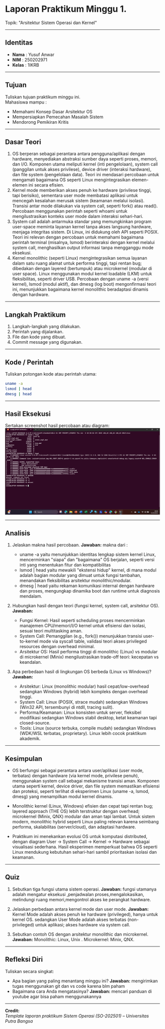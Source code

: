 
# Laporan Praktikum Minggu 1.
Topik: "Arsitektur Sistem Operasi dan Kernel"

---

## Identitas
- **Nama**  : Yusuf Anwar  
- **NIM**   : 250202971  
- **Kelas** : 1IKRB

---

## Tujuan
Tuliskan tujuan praktikum minggu ini.  
Mahasiswa mampu :
- Memahami Konsep Dasar Arsitektur OS
- Mempersiapkan Pemecahan Masalah Sistem
- Mendorong Pemikiran Kritis
---

## Dasar Teori
1.	OS berperan sebagai perantara antara pengguna/aplikasi dengan hardware, menyediakan abstraksi sumber daya seperti proses, memori, dan I/O. Komponen utama meliputi kernel (inti pengelolaan), system call (panggilan untuk akses privilese), device driver (interaksi hardware), dan file system (pengelolaan data). Teori ini mendasari percobaan untuk mengamati bagaimana OS seperti Linux mengintegrasikan elemen-elemen ini secara efisien.
2.	Kernel mode memberikan akses penuh ke hardware (privilese tinggi, tapi berisiko), sementara user mode membatasi aplikasi untuk mencegah kesalahan merusak sistem (keamanan melalui isolasi). Transisi antar mode dilakukan via system call, seperti fork() atau read(). Percobaan menggunakan perintah seperti whoami untuk mengilustrasikan konteks user mode dalam interaksi sehari-hari.
3.	System call adalah antarmuka standar yang memungkinkan program user-space meminta layanan kernel tanpa akses langsung hardware, menjaga integritas sistem. Di Linux, ini didukung oleh API seperti POSIX. Teori ini relevan dengan percobaan untuk memahami bagaimana perintah terminal (misalnya, lsmod) berinteraksi dengan kernel melalui system call, menghasilkan output informasi tanpa mengganggu mode eksekusi.
4.	Kernel monolithic (seperti Linux) mengintegrasikan semua layanan dalam satu ruang alamat untuk performa tinggi, tapi rentan bug; dibedakan dengan layered (bertumpuk) atau microkernel (modular di user space). Linux menggunakan modul kernel loadable (LKM) untuk fleksibilitas, seperti driver USB. Percobaan dengan uname -a (versi kernel), lsmod (modul aktif), dan dmesg (log boot) mengonfirmasi teori ini, menunjukkan bagaimana kernel monolithic beradaptasi dinamis dengan hardware.


---

## Langkah Praktikum
1. Langkah-langkah yang dilakukan.  
2. Perintah yang dijalankan.  
3. File dan kode yang dibuat.  
4. Commit message yang digunakan.

---

## Kode / Perintah
Tuliskan potongan kode atau perintah utama:
```bash
uname -a
lsmod | head
dmesg | head
```

---

## Hasil Eksekusi
Sertakan screenshot hasil percobaan atau diagram:
![alt text](<screenshots/Screenshot 2025-10-11 200914.png>)

---

## Analisis
1. Jelaskan makna hasil percobaan.
  **Jawaban:** makna dari :
   - uname -a yaitu menunjukkan identitas lengkap sistem kernel Linux, mencerminkan "siapa" dan "bagaimana" OS berjalan, seperti versi inti yang menentukan fitur dan kompatibilitas
   - lsmod | head yaitu mewakili "ekstensi hidup" kernel, di mana modul adalah bagian modular yang dimuat untuk fungsi tambahan, menandakan fleksibilitas arsitektur monolithic/modular.
   - dmesg | head yaitu rekaman komunikasi internal dengan hardware dan proses, mengungkap dinamika boot dan runtime untuk diagnosis mendalam.
  
2. Hubungkan hasil dengan teori (fungsi kernel, system call, arsitektur OS).
   **Jawaban:**
   - Fungsi Kernel: Hasil seperti scheduling proses mencerminkan manajemen CPU/memori/I/O kernel untuk efisiensi dan isolasi, sesuai teori multitasking aman.
   - System Call: Pemanggilan (e.g., fork()) menunjukkan transisi user-to-kernel mode via syscall table, validasi teori akses privileged resources dengan overhead minimal.
   - Arsitektur OS: Hasil performa tinggi di monolithic (Linux) vs modular di microkernel (Minix) mengilustrasikan trade-off teori: kecepatan vs keandalan.
3. Apa perbedaan hasil di lingkungan OS berbeda (Linux vs Windows)?
  **Jawaban:**
   - Arsitektur: Linux (monolithic modular) hasil cepat/low-overhead sedangkan Windows (hybrid) lebih kompleks dengan overhead tinggi.
   - System Call: Linux (POSIX, strace mudah) sedangkan Windows (Win32 API, tersembunyi di ntdll, tracing sulit).
   - Performa/Keamanan: Linux konsisten untuk server, fleksibel modifikasi sedangkan Windows stabil desktop, ketat keamanan tapi closed-source.
   - Tools: Linux (source terbuka, compile mudah) sedangkan Windows (WDK/WSL terbatas, proprietary). Linux lebih cocok praktikum akademik.
---

## Kesimpulan
   - OS berfungsi sebagai perantara antara user/aplikasi (user mode, terbatas) dengan hardware (via kernel mode, privilese penuh), menggunakan system call sebagai mekanisme transisi aman. Komponen utama seperti kernel, device driver, dan file system memastikan efisiensi dan proteksi, seperti terlihat di eksperimen Linux (uname -a, lsmod, dmesg) yang menampilkan modul kernel dinamis.

   - Monolithic kernel (Linux, Windows) efisien dan cepat tapi rentan bug; layered approach (THE OS) lebih terstruktur dengan overhead; microkernel (Minix, QNX) modular dan aman tapi lambat. Untuk sistem modern, monolithic hybrid seperti Linux paling relevan karena seimbang performa, skalabilitas (server/cloud), dan adaptasi hardware.

   - Praktikum ini menekankan evolusi OS untuk komputasi distributed, dengan diagram User → System Call → Kernel → Hardware sebagai visualisasi sederhana. Hasil eksperimen memperkuat bahwa OS seperti Linux mendukung kebutuhan sehari-hari sambil prioritaskan isolasi dan keamanan.

---

## Quiz
1. Sebutkan tiga fungsi utama sistem operasi. 
   **Jawaban:** fungsi utamanya adalah mengatur eksekusi ,penjadwalan proses,mengalokasikan, melindungi ruang memori,mengontrol akses ke perangkat hardware.
2. Jelaskan perbedaan antara kernel mode dan user mode. 
   **Jawaban:**  Kernel Mode adalah akses penuh ke hardware (privileged), hanya untuk kernel OS. sedangkan User Mode adalah akses terbatas (non-privileged) untuk aplikasi; akses hardware via system call.

3. Sebutkan contoh OS dengan arsitektur monolithic dan microkernel. 
   **Jawaban:**  Monolithic: Linux, Unix .
Microkernel: Minix, QNX.

---

## Refleksi Diri
Tuliskan secara singkat:
- Apa bagian yang paling menantang minggu ini?
  **Jawaban:** mengirimkan tugas menggunakan git dan vs code karena blm paham  
- Bagaimana cara Anda mengatasinya?
  **Jawaban:** mencari panduan di youtube agar bisa paham menggunakannya

---

**Credit:**  
_Template laporan praktikum Sistem Operasi (SO-202501) – Universitas Putra Bangsa_
